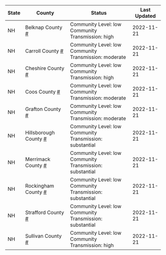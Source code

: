 State | County | Status | Last Updated
--- | --- | --- | --- 
NH | Belknap County <a href="#belknap_county">#</a> | <a name="belknap_county"></a>Community Level: low<br/>Community Transmission: high | 2022-11-21
NH | Carroll County <a href="#carroll_county">#</a> | <a name="carroll_county"></a>Community Level: low<br/>Community Transmission: moderate | 2022-11-21
NH | Cheshire County <a href="#cheshire_county">#</a> | <a name="cheshire_county"></a>Community Level: low<br/>Community Transmission: high | 2022-11-21
NH | Coos County <a href="#coos_county">#</a> | <a name="coos_county"></a>Community Level: low<br/>Community Transmission: moderate | 2022-11-21
NH | Grafton County <a href="#grafton_county">#</a> | <a name="grafton_county"></a>Community Level: low<br/>Community Transmission: moderate | 2022-11-21
NH | Hillsborough County <a href="#hillsborough_county">#</a> | <a name="hillsborough_county"></a>Community Level: low<br/>Community Transmission: substantial | 2022-11-21
NH | Merrimack County <a href="#merrimack_county">#</a> | <a name="merrimack_county"></a>Community Level: low<br/>Community Transmission: substantial | 2022-11-21
NH | Rockingham County <a href="#rockingham_county">#</a> | <a name="rockingham_county"></a>Community Level: low<br/>Community Transmission: substantial | 2022-11-21
NH | Strafford County <a href="#strafford_county">#</a> | <a name="strafford_county"></a>Community Level: low<br/>Community Transmission: substantial | 2022-11-21
NH | Sullivan County <a href="#sullivan_county">#</a> | <a name="sullivan_county"></a>Community Level: low<br/>Community Transmission: high | 2022-11-21
